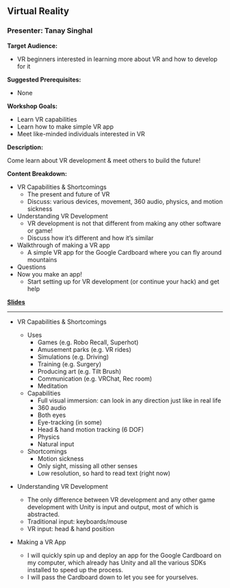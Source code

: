 ## Virtual Reality
### Presenter: Tanay Singhal

**Target Audience:** 
- VR beginners interested in learning more about VR and how to develop for it

**Suggested Prerequisites:** 
- None

**Workshop Goals:**

- Learn VR capabilities
- Learn how to make simple VR app
- Meet like-minded individuals interested in VR

**Description:**

Come learn about VR development & meet others to build the future!

**Content Breakdown:**

- VR Capabilities & Shortcomings
    - The present and future of VR
    - Discuss: various devices, movement, 360 audio, physics, and motion sickness
- Understanding VR Development
    - VR development is not that different from making any other software or game! 
    - Discuss how it’s different and how it’s similar
- Walkthrough of making a VR app
    - A simple VR app for the Google Cardboard where you can fly around mountains
- Questions
- Now you make an app!
    - Start setting up for VR development (or continue your hack) and get help
 
 **[Slides](https://docs.google.com/presentation/d/1-az1ySwzwFAUza6TUBLWI1wzVNcHuMv2DDYWLjyc978)**
 
---

* VR Capabilities & Shortcomings
    * Uses
        * Games (e.g. Robo Recall, Superhot)
        * Amusement parks (e.g. VR rides)
        * Simulations (e.g. Driving)
        * Training (e.g. Surgery)
        * Producing art (e.g. Tilt Brush)
        * Communication (e.g. VRChat, Rec room)
        * Meditation
    * Capabilities
        * Full visual immersion: can look in any direction just like in real life
        * 360 audio
        * Both eyes
        * Eye-tracking (in some)
        * Head & hand motion tracking (6 DOF)
        * Physics
        * Natural input
    * Shortcomings
        * Motion sickness
        * Only sight, missing all other senses
        * Low resolution, so hard to read text (right now)

* Understanding VR Development
    * The only difference between VR development and any other game development with Unity is input and output, most of which is abstracted.
    * Traditional input: 	keyboards/mouse
    * VR input:		head & hand position

* Making a VR App
    * I will quickly spin up and deploy an app for the Google Cardboard on my computer, which already has Unity and all the various SDKs installed to speed up the process.
    * I will pass the Cardboard down to let you see for yourselves.

